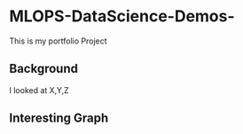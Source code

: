 # MLOPS-DataScience-Demos-
This is my portfolio Project

## Background 

I looked at X,Y,Z

## Interesting Graph
